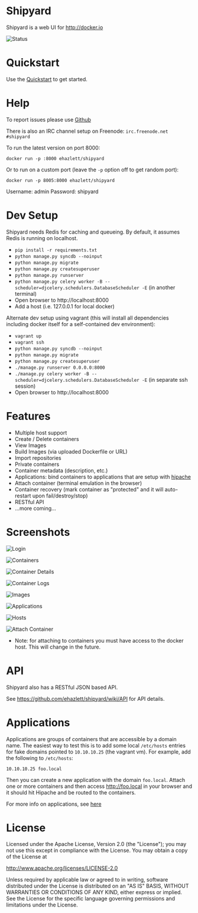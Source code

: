 # Shipyard
Shipyard is a web UI for http://docker.io

![Status](https://badge.waffle.io/ehazlett/shipyard.png?label=ready)

# Quickstart
Use the [Quickstart](https://github.com/ehazlett/shipyard/wiki/QuickStart) to get
started.

# Help
To report issues please use [Github](https://github.com/ehazlett/shipyard/issues)

There is also an IRC channel setup on Freenode:  `irc.freenode.net` `#shipyard`

To run the latest version on port 8000:

`docker run -p :8000 ehazlett/shipyard`

Or to run on a custom port (leave the `-p` option off to get random port):

`docker run -p 8005:8000 ehazlett/shipyard`

Username: admin
Password: shipyard

# Dev Setup
Shipyard needs Redis for caching and queueing.  By default, it assumes Redis
is running on localhost.

* `pip install -r requirements.txt`
* `python manage.py syncdb --noinput`
* `python manage.py migrate`
* `python manage.py createsuperuser`
* `python manage.py runserver`
* `python manage.py celery worker -B --scheduler=djcelery.schedulers.DatabaseScheduler -E` (in another terminal)
* Open browser to http://localhost:8000
* Add a host (i.e. 127.0.0.1 for local docker)

Alternate dev setup using vagrant (this will install all dependencies including
docker itself for a self-contained dev environment):

* `vagrant up`
* `vagrant ssh`
* `python manage.py syncdb --noinput`
* `python manage.py migrate`
* `python manage.py createsuperuser`
* `./manage.py runserver 0.0.0.0:8000`
* `./manage.py celery worker -B --scheduler=djcelery.schedulers.DatabaseScheduler -E` (in separate ssh session)
* Open browser to http://localhost:8000

# Features

* Multiple host support
* Create / Delete containers
* View Images
* Build Images (via uploaded Dockerfile or URL)
* Import repositories
* Private containers
* Container metadata (description, etc.)
* Applications: bind containers to applications that are setup with [hipache](https://github.com/dotcloud/hipache)
* Attach container (terminal emulation in the browser)
* Container recovery (mark container as "protected" and it will auto-restart upon fail/destroy/stop)
* RESTful API
* ...more coming...

# Screenshots

![Login](http://i.imgur.com/8WGsK2Gh.png)

![Containers](http://i.imgur.com/5DAMDw8h.png)

![Container Details](http://i.imgur.com/QFDtF7C.png)

![Container Logs](http://i.imgur.com/k2aZld8h.png)

![Images](http://i.imgur.com/fMXZ92lh.png)

![Applications](http://i.imgur.com/CgSwTRnh.png)

![Hosts](http://i.imgur.com/KC7D1s0h.png)

![Attach Container](http://i.imgur.com/YhiFq1gh.png)

* Note: for attaching to containers you must have access to the docker host.  This
will change in the future.

# API
Shipyard also has a RESTful JSON based API.

See https://github.com/ehazlett/shipyard/wiki/API for API details.

# Applications
Applications are groups of containers that are accessible by a domain name.  The easiest
way to test this is to add some local `/etc/hosts` entries for fake domains pointed to `10.10.10.25` (the vagrant vm).  For example, add the following to `/etc/hosts`:

```
10.10.10.25 foo.local
```

Then you can create a new application with the domain `foo.local`.  Attach one or more containers and then access http://foo.local in your browser and it should hit Hipache and be routed to the containers.

For more info on applications, see [here](https://github.com/ehazlett/shipyard/wiki/Applications)



# License

Licensed under the Apache License, Version 2.0 (the "License");
you may not use this except in compliance with the License.
You may obtain a copy of the License at

  http://www.apache.org/licenses/LICENSE-2.0

Unless required by applicable law or agreed to in writing, software
distributed under the License is distributed on an "AS IS" BASIS,
WITHOUT WARRANTIES OR CONDITIONS OF ANY KIND, either express or implied.
See the License for the specific language governing permissions and
limitations under the License.

